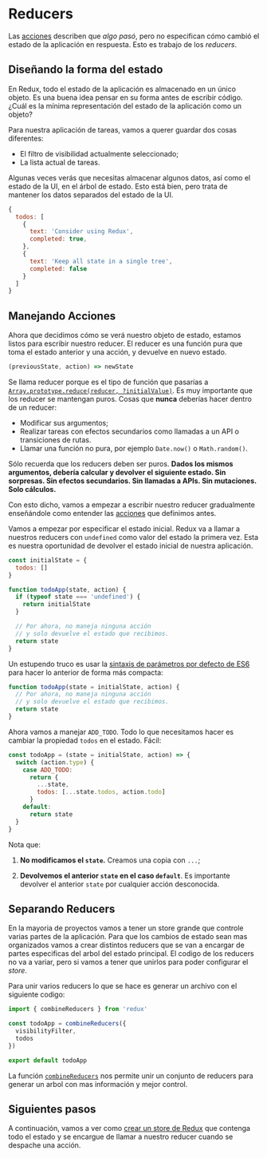 # Reducers

Las [acciones](redux/actions) describen que *algo pasó*, pero no especifican cómo cambió el estado de la aplicación en respuesta. Esto es trabajo de los *reducers*.

## Diseñando la forma del estado

En Redux, todo el estado de la aplicación es almacenado en un único objeto. Es una buena idea pensar en su forma antes de escribir código. ¿Cuál es la mínima representación del estado de la aplicación como un objeto?

Para nuestra aplicación de tareas, vamos a querer guardar dos cosas diferentes:

* El filtro de visibilidad actualmente seleccionado;
* La lista actual de tareas.

Algunas veces verás que necesitas almacenar algunos datos, así como el estado de la UI, en el árbol de estado. Esto está bien, pero trata de mantener los datos separados del estado de la UI.

```js
{
  todos: [
    {
      text: 'Consider using Redux',
      completed: true,
    },
    {
      text: 'Keep all state in a single tree',
      completed: false
    }
  ]
}
```

## Manejando Acciones

Ahora que decidimos cómo se verá nuestro objeto de estado, estamos listos para escribir nuestro reducer. El reducer es una función pura que toma el estado anterior y una acción, y devuelve en nuevo estado.

```js
(previousState, action) => newState
```

Se llama reducer porque es el tipo de función que pasarías a [`Array.prototype.reduce(reducer, ?initialValue)`](https://developer.mozilla.org/es/docs/Web/JavaScript/Referencia/Objetos_globales/Array/reduce). Es muy importante que los reducer se mantengan puros. Cosas que **nunca** deberías hacer dentro de un reducer:

* Modificar sus argumentos;
* Realizar tareas con efectos secundarios como llamadas a un API o transiciones de rutas.
* Llamar una función no pura, por ejemplo `Date.now()` o `Math.random()`.

Sólo recuerda que los reducers deben ser puros. **Dados los mismos argumentos, debería calcular y devolver el siguiente estado. Sin sorpresas. Sin efectos secundarios. Sin llamadas a APIs. Sin mutaciones. Solo cálculos.**

Con esto dicho, vamos a empezar a escribir nuestro reducer gradualmente enseñándole como entender las [acciones](redux/actions) que definimos antes.

Vamos a empezar por especificar el estado inicial. Redux va a llamar a nuestros reducers con `undefined` como valor del estado la primera vez. Esta es nuestra oportunidad de devolver el estado inicial de nuestra aplicación.

```js
const initialState = {
  todos: []
}

function todoApp(state, action) {
  if (typeof state === 'undefined') {
    return initialState
  }

  // Por ahora, no maneja ninguna acción
  // y solo devuelve el estado que recibimos.
  return state
}
```

Un estupendo truco es usar la [sintaxis de parámetros por defecto de ES6](https://developer.mozilla.org/es/docs/Web/JavaScript/Referencia/Funciones/Parametros_por_defecto) para hacer lo anterior de forma más compacta:

```js
function todoApp(state = initialState, action) {
  // Por ahora, no maneja ninguna acción
  // y solo devuelve el estado que recibimos.
  return state
}
```

Ahora vamos a manejar `ADD_TODO`. Todo lo que necesitamos hacer es cambiar la propiedad `todos` en el estado. Fácil:

```js
const todoApp = (state = initialState, action) => {
  switch (action.type) {
    case ADD_TODO:
      return {
        ...state,
        todos: [...state.todos, action.todo]
      }
    default:
      return state
  }
}
```

Nota que:

1. **No modificamos el `state`.** Creamos una copia con `...`;

2. **Devolvemos el anterior `state` en el caso `default`**. Es importante devolver el anterior `state` por cualquier acción desconocida.


## Separando Reducers
En la mayoria de proyectos vamos a tener un store grande que controle varias partes de la aplicación.
Para que los cambios de estado sean mas organizados vamos a crear distintos reducers que se van a encargar de partes especificas del arbol del estado principal.
El codigo de los reducers no va a variar, pero si vamos a tener que unirlos para poder configurar el *store*.

Para unir varios reducers lo que se hace es generar un archivo con el siguiente codigo:

```js
import { combineReducers } from 'redux'

const todoApp = combineReducers({
  visibilityFilter,
  todos
})

export default todoApp
```

La función [`combineReducers`](https://es.redux.js.org/docs/api/combine-reducers.html) nos permite unir un conjunto de reducers para generar un arbol con mas información y mejor control.

## Siguientes pasos

A continuación, vamos a ver como [crear un store de Redux](redux/store) que contenga todo el estado y se encargue de llamar a nuestro reducer cuando se despache una acción.
